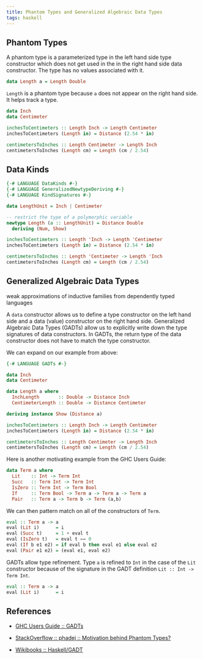 ```yaml
---
title: Phantom Types and Generalized Algebraic Data Types
tags: haskell
---
```


## Phantom Types

A phantom type is a parameterized type in the left hand side type constructor
which does not get used in the in the right hand side data constructor. The 
type has no values associated with it.

```haskell
data Length a = Length Double
```

`Length` is a phantom type because `a` does not appear on the right hand side. 
It helps track a type.

```haskell
data Inch
data Centimeter

inchesToCentimeters :: Length Inch -> Length Centimeter
inchesToCentimeters (Length in) = Distance (2.54 * in)

centimetersToInches :: Length Centimeter -> Length Inch
centimetersToInches (Length cm) = Length (cm / 2.54)
```

## Data Kinds

```haskell
{-# LANGUAGE DataKinds #-}
{-# LANGUAGE GeneralizedNewtypeDeriving #-}
{-# LANGUAGE KindSignatures #-}

data LengthUnit = Inch | Centimeter

-- restrict the type of a polymorphic variable
newtype Length (a :: LengthUnit) = Distance Double
  deriving (Num, Show)

inchesToCentimeters :: Length 'Inch -> Length 'Centimeter
inchesToCentimeters (Length in) = Distance (2.54 * in)

centimetersToInches :: Length 'Centimeter -> Length 'Inch
centimetersToInches (Length cm) = Length (cm / 2.54)
```

## Generalized Algebraic Data Types

weak approximations of inductive families from dependently typed languages

A `data` constructor allows us to define a type constructor on the left hand 
side and a data (value) constructor on the right hand side. Generalized 
Algebraic Data Types (GADTs) allow us to explicitly write down the type 
signatures of data constructors. In GADTs, the return type of the data 
constructor does not have to match the type constructor.

We can expand on our example from above:

```haskell
{-# LANGUAGE GADTs #-}

data Inch
data Centimeter

data Length a where
  InchLength       :: Double -> Distance Inch
  CentimeterLength :: Double -> Distance Centimeter

deriving instance Show (Distance a)

inchesToCentimeters :: Length Inch -> Length Centimeter
inchesToCentimeters (Length in) = Distance (2.54 * in)

centimetersToInches :: Length Centimeter -> Length Inch
centimetersToInches (Length cm) = Length (cm / 2.54)
```

Here is another motivating example from the GHC Users Guide:

```haskell
data Term a where
  Lit    :: Int -> Term Int
  Succ   :: Term Int -> Term Int
  IsZero :: Term Int -> Term Bool
  If     :: Term Bool -> Term a -> Term a -> Term a
  Pair   :: Term a -> Term b -> Term (a,b)  
```

We can then pattern match on all of the constructors of `Term`.

```haskell
eval :: Term a -> a
eval (Lit i)      = i
eval (Succ t)     = 1 + eval t
eval (IsZero t)   = eval t == 0
eval (If b e1 e2) = if eval b then eval e1 else eval e2
eval (Pair e1 e2) = (eval e1, eval e2)
```

GADTs allow type refinement. Type `a` is refined to `Int` in the case of the 
`Lit` constructor because of the signature in the GADT definition 
`Lit :: Int -> Term Int`. 

```haskell
eval :: Term a -> a
eval (Lit i)      = i
```

## References

- [GHC Users Guide :: GADTs](https://downloads.haskell.org/~ghc/8.0.2/docs/html/users_guide/glasgow_exts.html#ghc-flag--XGADTs)

- [StackOverflow :: phadej :: Motivation behind Phantom Types?](https://stackoverflow.com/a/28250226/412417)

- [Wikibooks :: Haskell/GADT](https://en.wikibooks.org/wiki/Haskell/GADT)
